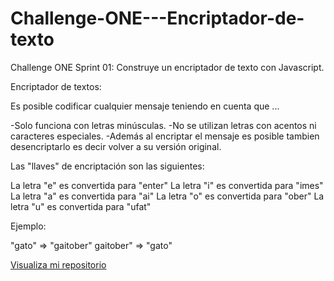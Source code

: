 # Challenge-ONE---Encriptador-de-texto

Challenge ONE Sprint 01: Construye un encriptador de texto con Javascript.

Encriptador de textos: 

Es posible codificar cualquier mensaje teniendo en cuenta que ...

-Solo funciona con letras minúsculas.
-No se utilizan letras con acentos ni caracteres especiales.
-Además al encriptar el mensaje es posible tambien desencriptarlo es decir volver a su versión original.

Las "llaves" de encriptación son las siguientes:

La letra "e" es convertida para "enter"
La letra "i" es convertida para "imes"
La letra "a" es convertida para "ai"
La letra "o" es convertida para "ober"
La letra "u" es convertida para "ufat"

Ejemplo:

"gato" => "gaitober"
gaitober" => "gato"


<a href="https://ale333hdz.github.io/Challenge-ONE---Encriptador-de-texto/">Visualiza mi repositorio</a>
